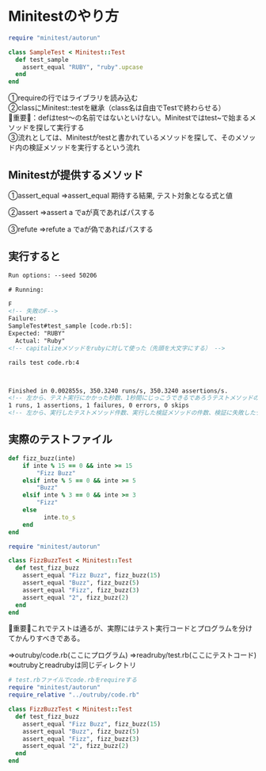 # Minitestのやり方

```ruby
require "minitest/autorun"

class SampleTest < Minitest::Test
  def test_sample
    assert_equal "RUBY", "ruby".upcase
  end
end
```

①requireの行ではライブラリを読み込む  
②classにMinitest::testを継承（class名は自由でTestで終わらせる）  
🔶重要🔶：defはtest～の名前ではないといけない。Minitestではtest~で始まるメソッドを探して実行する  
③流れとしては、Minitestがtestと書かれているメソッドを探して、そのメソッド内の検証メソッドを実行するという流れ

## Minitestが提供するメソッド

①assert_equal
⇒assert_equal 期待する結果, テスト対象となる式と値

②assert
⇒assert a でaが真であればパスする

③refute
⇒refute a でaが偽であればパスする

## 実行すると

```html
Run options: --seed 50206

# Running:

F
<!-- 失敗のF-->
Failure:
SampleTest#test_sample [code.rb:5]:
Expected: "RUBY"
  Actual: "Ruby"
<!-- capitalizeメソッドをrubyに対して使った（先頭を大文字にする） -->

rails test code.rb:4



Finished in 0.002855s, 350.3240 runs/s, 350.3240 assertions/s.
<!-- 左から、テスト実行にかかった秒数、1秒間にじっこうできるであろうテストメソッドの件数、1秒間に実行できるであろう検証メソッドの件数 -->
1 runs, 1 assertions, 1 failures, 0 errors, 0 skips
<!-- 左から、実行したテストメソッド件数、実行した検証メソッドの件数、検証に失敗したテストメソッドの件数、検証中にエラーが発生したテストメソッドの件数、skipメソッドにより実行をスキップされたテストメソッドの件数 -->
```

## 実際のテストファイル

```ruby
def fizz_buzz(inte)
    if inte % 15 == 0 && inte >= 15
        "Fizz Buzz"
    elsif inte % 5 == 0 && inte >= 5
        "Buzz"
    elsif inte % 3 == 0 && inte >= 3
        "Fizz"
    else
          inte.to_s
    end
end

require "minitest/autorun"

class FizzBuzzTest < Minitest::Test
  def test_fizz_buzz
    assert_equal "Fizz Buzz", fizz_buzz(15)
    assert_equal "Buzz", fizz_buzz(5)
    assert_equal "Fizz", fizz_buzz(3)
    assert_equal "2", fizz_buzz(2)
  end
end
```

🔶重要🔶これでテストは通るが、実際にはテスト実行コードとプログラムを分けてかんりすべきである。

⇒outruby/code.rb(ここにプログラム)
⇒readruby/test.rb(ここにテストコード)
※outrubyとreadrubyは同じディレクトリ

```ruby
# test.rbファイルでcode.rbをrequireする
require "minitest/autorun"
require_relative "../outruby/code.rb"

class FizzBuzzTest < Minitest::Test
  def test_fizz_buzz
    assert_equal "Fizz Buzz", fizz_buzz(15)
    assert_equal "Buzz", fizz_buzz(5)
    assert_equal "Fizz", fizz_buzz(3)
    assert_equal "2", fizz_buzz(2)
  end
end
```
